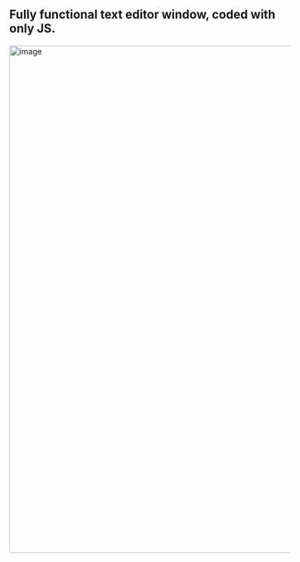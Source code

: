 ## Fully functional text editor window, coded with only JS.
<img width="909" alt="image" src="https://user-images.githubusercontent.com/54572908/199657999-98055c1f-39a1-430f-9aeb-c415a16a99f0.png">
